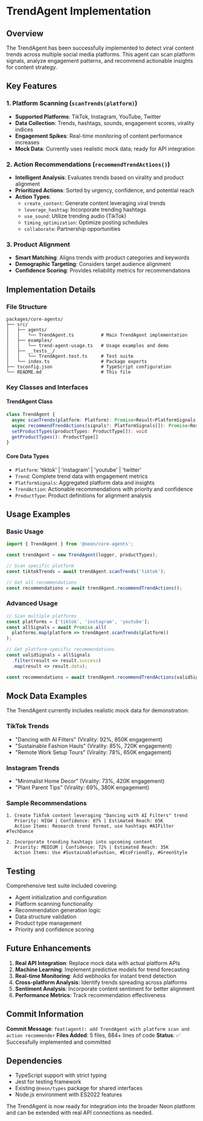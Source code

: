 # TrendAgent Implementation

## Overview

The TrendAgent has been successfully implemented to detect viral content trends across multiple social media platforms. This agent can scan platform signals, analyze engagement patterns, and recommend actionable insights for content strategy.

## Key Features

### 1. Platform Scanning (`scanTrends(platform)`)
- **Supported Platforms**: TikTok, Instagram, YouTube, Twitter
- **Data Collection**: Trends, hashtags, sounds, engagement scores, virality indices
- **Engagement Spikes**: Real-time monitoring of content performance increases
- **Mock Data**: Currently uses realistic mock data; ready for API integration

### 2. Action Recommendations (`recommendTrendActions()`)
- **Intelligent Analysis**: Evaluates trends based on virality and product alignment
- **Prioritized Actions**: Sorted by urgency, confidence, and potential reach
- **Action Types**:
  - `create_content`: Generate content leveraging viral trends
  - `leverage_hashtag`: Incorporate trending hashtags
  - `use_sound`: Utilize trending audio (TikTok)
  - `timing_optimization`: Optimize posting schedules
  - `collaborate`: Partnership opportunities

### 3. Product Alignment
- **Smart Matching**: Aligns trends with product categories and keywords
- **Demographic Targeting**: Considers target audience alignment
- **Confidence Scoring**: Provides reliability metrics for recommendations

## Implementation Details

### File Structure
```
packages/core-agents/
├── src/
│   ├── agents/
│   │   └── TrendAgent.ts          # Main TrendAgent implementation
│   ├── examples/
│   │   └── trend-agent-usage.ts   # Usage examples and demo
│   ├── __tests__/
│   │   └── TrendAgent.test.ts     # Test suite
│   └── index.ts                   # Package exports
├── tsconfig.json                  # TypeScript configuration
└── README.md                      # This file
```

### Key Classes and Interfaces

#### TrendAgent Class
```typescript
class TrendAgent {
  async scanTrends(platform: Platform): Promise<Result<PlatformSignals, AppError>>
  async recommendTrendActions(signals?: PlatformSignals[]): Promise<Result<TrendAction[], AppError>>
  setProductTypes(productTypes: ProductType[]): void
  getProductTypes(): ProductType[]
}
```

#### Core Data Types
- `Platform`: 'tiktok' | 'instagram' | 'youtube' | 'twitter'
- `Trend`: Complete trend data with engagement metrics
- `PlatformSignals`: Aggregated platform data and insights
- `TrendAction`: Actionable recommendations with priority and confidence
- `ProductType`: Product definitions for alignment analysis

## Usage Examples

### Basic Usage
```typescript
import { TrendAgent } from '@neon/core-agents';

const trendAgent = new TrendAgent(logger, productTypes);

// Scan specific platform
const tiktokTrends = await trendAgent.scanTrends('tiktok');

// Get all recommendations
const recommendations = await trendAgent.recommendTrendActions();
```

### Advanced Usage
```typescript
// Scan multiple platforms
const platforms = ['tiktok', 'instagram', 'youtube'];
const allSignals = await Promise.all(
  platforms.map(platform => trendAgent.scanTrends(platform))
);

// Get platform-specific recommendations
const validSignals = allSignals
  .filter(result => result.success)
  .map(result => result.data);

const recommendations = await trendAgent.recommendTrendActions(validSignals);
```

## Mock Data Examples

The TrendAgent currently includes realistic mock data for demonstration:

### TikTok Trends
- "Dancing with AI Filters" (Virality: 92%, 850K engagement)
- "Sustainable Fashion Hauls" (Virality: 85%, 720K engagement)
- "Remote Work Setup Tours" (Virality: 78%, 650K engagement)

### Instagram Trends
- "Minimalist Home Decor" (Virality: 73%, 420K engagement)
- "Plant Parent Tips" (Virality: 69%, 380K engagement)

### Sample Recommendations
```
1. Create TikTok content leveraging "Dancing with AI Filters" trend
   Priority: HIGH | Confidence: 87% | Estimated Reach: 65K
   Action Items: Research trend format, use hashtags #AIFilter #TechDance
   
2. Incorporate trending hashtags into upcoming content
   Priority: MEDIUM | Confidence: 72% | Estimated Reach: 35K
   Action Items: Use #SustainableFashion, #EcoFriendly, #GreenStyle
```

## Testing

Comprehensive test suite included covering:
- Agent initialization and configuration
- Platform scanning functionality
- Recommendation generation logic
- Data structure validation
- Product type management
- Priority and confidence scoring

## Future Enhancements

1. **Real API Integration**: Replace mock data with actual platform APIs
2. **Machine Learning**: Implement predictive models for trend forecasting
3. **Real-time Monitoring**: Add webhooks for instant trend detection
4. **Cross-platform Analysis**: Identify trends spreading across platforms
5. **Sentiment Analysis**: Incorporate content sentiment for better alignment
6. **Performance Metrics**: Track recommendation effectiveness

## Commit Information

**Commit Message**: `feat(agent): add TrendAgent with platform scan and action recommender`
**Files Added**: 5 files, 884+ lines of code
**Status**: ✅ Successfully implemented and committed

## Dependencies

- TypeScript support with strict typing
- Jest for testing framework
- Existing `@neon/types` package for shared interfaces
- Node.js environment with ES2022 features

The TrendAgent is now ready for integration into the broader Neon platform and can be extended with real API connections as needed.